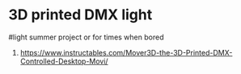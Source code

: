 # 3D printed DMX light
#light 
summer project or for times when bored 
1. https://www.instructables.com/Mover3D-the-3D-Printed-DMX-Controlled-Desktop-Movi/
